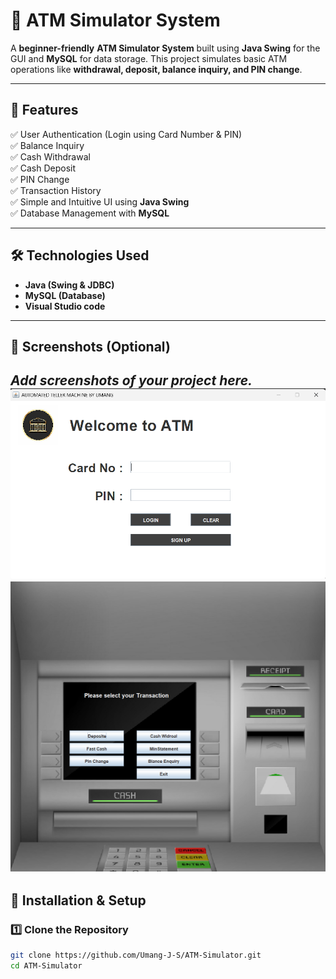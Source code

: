 # 🏦 ATM Simulator System

A **beginner-friendly** **ATM Simulator System** built using **Java Swing** for the GUI and **MySQL** for data storage. This project simulates basic ATM operations like **withdrawal, deposit, balance inquiry, and PIN change**.

---

## 🚀 Features
✅ User Authentication (Login using Card Number & PIN)  
✅ Balance Inquiry  
✅ Cash Withdrawal  
✅ Cash Deposit  
✅ PIN Change  
✅ Transaction History  
✅ Simple and Intuitive UI using **Java Swing**  
✅ Database Management with **MySQL**  

---

## 🛠️ Technologies Used
- **Java (Swing & JDBC)**
- **MySQL (Database)**
- **Visual Studio code** 

---

## 📸 Screenshots (Optional)
_Add screenshots of your project here._
![image alt](https://github.com/Umang-J-S/ATM-Simulator/blob/b50ab61e17f0f361e737a2c4e4502e0786b3d47d/Screenshot%202025-03-05%20220214.png)
![image alt](https://github.com/Umang-J-S/ATM-Simulator/blob/c8483e4cdf91afa4851a9ac1a9609695ef9f765d/Screenshot%202025-03-05%20220355.png)
---

## 📌 Installation & Setup
### **1️⃣ Clone the Repository**
```sh
git clone https://github.com/Umang-J-S/ATM-Simulator.git
cd ATM-Simulator
